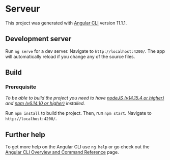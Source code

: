 # Serveur
This project was generated with [Angular CLI](https://github.com/angular/angular-cli) version 11.1.1.

## Development server

Run `ng serve` for a dev server. Navigate to `http://localhost:4200/`. The app will automatically reload if you change
any of the source files.

## Build

### Prerequisite

*To be able to build the project you need to have [nodeJS (v14.15.4 or higher)](https://github.com/nodejs/node) and [npm (v6.14.10 or higher)](https://github.com/npm) installed.*

Run `npm install` to build the project. Then, run `npm start`.
Navigate to `http://localhost:4200/`.

## Further help

To get more help on the Angular CLI use `ng help` or go check out
the [Angular CLI Overview and Command Reference](https://angular.io/cli) page.
